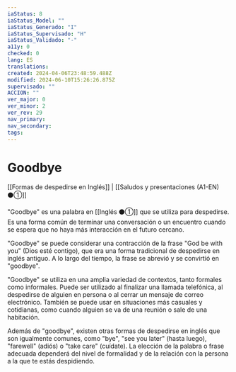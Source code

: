 ```yaml
---
iaStatus: 8
iaStatus_Model: ""
iaStatus_Generado: "I"
iaStatus_Supervisado: "H"
iaStatus_Validado: "-"
a11y: 0
checked: 0
lang: ES
translations: 
created: 2024-04-06T23:48:59.488Z
modified: 2024-06-10T15:26:26.875Z
supervisado: ""
ACCION: ""
ver_major: 0
ver_minor: 2
ver_rev: 29
nav_primary: 
nav_secondary: 
tags:
---
```

# Goodbye

[[Formas de despedirse en Inglés]] | [[Saludos y presentaciones (A1-EN) ⚫①]]

"Goodbye" es una palabra en [[Inglés ⚫①]] que se utiliza para despedirse. Es una forma común de terminar una conversación o un encuentro cuando se espera que no haya más interacción en el futuro cercano.

"Goodbye" se puede considerar una contracción de la frase "God be with you" (Dios esté contigo), que era una forma tradicional de despedirse en inglés antiguo. A lo largo del tiempo, la frase se abrevió y se convirtió en "goodbye".

"Goodbye" se utiliza en una amplia variedad de contextos, tanto formales como informales. Puede ser utilizado al finalizar una llamada telefónica, al despedirse de alguien en persona o al cerrar un mensaje de correo electrónico. También se puede usar en situaciones más casuales y cotidianas, como cuando alguien se va de una reunión o sale de una habitación.

Además de "goodbye", existen otras formas de despedirse en inglés que son igualmente comunes, como "bye", "see you later" (hasta luego), "farewell" (adiós) o "take care" (cuídate). La elección de la palabra o frase adecuada dependerá del nivel de formalidad y de la relación con la persona a la que te estás despidiendo.
